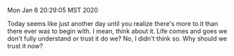 
Mon Jan  6 20:29:05 MST 2020

  Today seems like just another day until you realize there's more to it than 
there ever was to begin with. I mean, think about it. Life comes and goes we 
don't fully understand or trust it do we? No, I didn't think so. Why should we 
trust it now?
